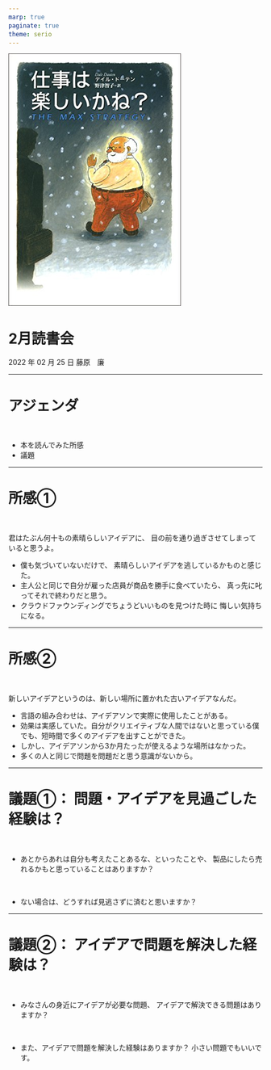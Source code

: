 ```yaml
---
marp: true
paginate: true
theme: serio
---
```


<!-- _class: top -->

![bg left:40%](images/TheMaxStrategy.jpeg)

# 2月読書会

2022 年 02 月 25 日
藤原　廉

---

<!-- _class: section_sp  -->

# アジェンダ

</br>

- 本を読んでみた所感
- 議題

---

<!-- _class: section_sp cus_pos_l_50 -->

# 所感①

</br>

君はたぶん何十もの素晴らしいアイデアに、
目の前を通り過ぎさせてしまっていると思うよ。

- 僕も気づいていないだけで、
素晴らしいアイデアを逃しているかものと感じた。
- 主人公と同じで自分が雇った店員が商品を勝手に食べていたら、
真っ先に叱ってそれで終わりだと思う。
- クラウドファウンディングでちょうどいいものを見つけた時に
悔しい気持ちになる。

---

<!-- _class: section_sp cus_pos_l_60 -->

# 所感②

</br>

新しいアイデアというのは、新しい場所に置かれた古いアイデアなんだ。

- 言語の組み合わせは、アイデアソンで実際に使用したことがある。
- 効果は実感していた。自分がクリエイティブな人間ではないと思っている僕でも、短時間で多くのアイデアを出すことができた。
- しかし、アイデアソンから3か月たったが使えるような場所はなかった。
- 多くの人と同じで問題を問題だと思う意識がないから。

---

<!-- _class: section_sp cus_pos_l_55 -->

# 議題①： 問題・アイデアを見過ごした経験は？

</br>

- あとからあれは自分も考えたことあるな、といったことや、
製品にしたら売れるかもと思っていることはありますか？

</br>

- ない場合は、どうすれば見逃さずに済むと思いますか？

---

<!-- _class: section_sp cus_pos_l_5 -->

# 議題②： アイデアで問題を解決した経験は？

</br>

- みなさんの身近にアイデアが必要な問題、
アイデアで解決できる問題はありますか？

</br>

- また、アイデアで問題を解決した経験はありますか？
小さい問題でもいいです。
